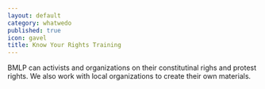 ```yaml
---
layout: default
category: whatwedo
published: true
icon: gavel
title: Know Your Rights Training
---
```





BMLP can activists and organizations on their constitutinal righs and protest rights. We also work with local organizations to create their own materials.
